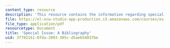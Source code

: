 ```yaml
---
content_type: resource
description: 'This resource contains the information regarding special issue: a bibliography.'
file: https://ol-ocw-studio-app-production.s3.amazonaws.com/courses/es-291-learning-seminar-experiments-in-education-spring-2003/3f7921610fda2093305cd5aeb54037be_MITES_291S03_biblio_fnl.pdf
file_type: application/pdf
resourcetype: Document
title: 'Special Issue: A Bibliography'
uid: 3f792161-0fda-2093-305c-d5aeb54037be
---
```


